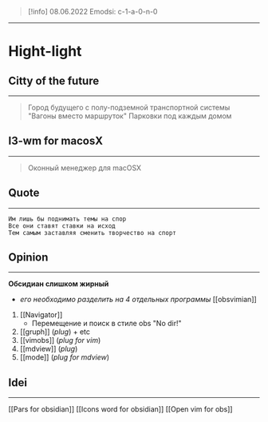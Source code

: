 
>[!info] 08.06.2022
>Emodsi: c-1-a-0-n-0

---
# Hight-light #

## Citty of the future ##
---
>Город будущего с полу-подземной транспортной системы "Вагоны вместо маршруток" 
>Парковки под каждым домом


## I3-wm for macosX ##
---
>Оконный менеджер для macOSX


## Quote ##
---
```Soda
Им лишь бы поднимать темы на спор
Все они ставят ставки на исход
Тем самым заставляя сменить творчество на спорт
```

## Opinion ##
--- 
**Обсидиан слишком жирный**
- *его необходимо разделить на 4 отдельных программы*
[[obsvimian]]
1) [[Navigator]]
    - Перемещение и поиск в стиле obs "No dir!"
2) [[gruph]] (*plug*) + etc
3) [[vimobs]] (*plug for vim*)
4) [[mdview]] (*plug*)
5) [[mode]] (*plug for mdview*)


## Idei ##
---
[[Pars for obsidian]] 
[[Icons word for obsidian]] 
[[Open vim for obs]]


